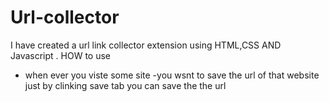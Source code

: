 # Url-collector
I have created a url link collector extension  using HTML,CSS AND Javascript .
HOW to use
- when ever you viste some site 
-you wsnt to save the url of that website 
just by clinking save tab you can save the the url 
